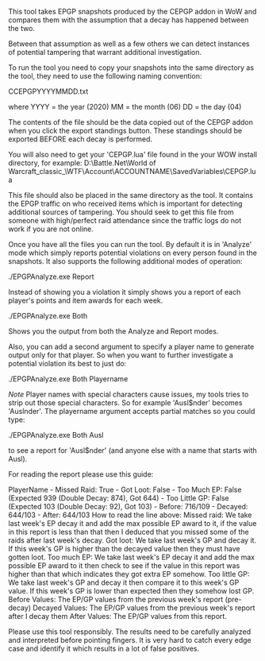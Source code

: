 ﻿This tool takes EPGP snapshots produced by the CEPGP addon in WoW and compares them with the assumption that a decay has happened between the two.

Between that assumption as well as a few others we can detect instances of potential tampering that warrant additional investigation.

To run the tool you need to copy your snapshots into the same directory as the tool, they need to use the following naming convention:

CCEPGPYYYYMMDD.txt

where YYYY = the year (2020)
        MM = the month (06)
        DD = the day   (04)

The contents of the file should be the data copied out of the CEPGP addon when you click the export standings button.  These standings should be exported BEFORE each decay is performed.

You will also need to get your 'CEPGP.lua' file found in the your WOW install directory, for example: D:\Battle.Net\World of Warcraft\_classic_\WTF\Account\ACCOUNTNAME\SavedVariables\CEPGP.lua

This file should also be placed in the same directory as the tool.  It contains the EPGP traffic on who received items which is important for detecting additional sources of tampering.  You should seek to get this file
from someone with high/perfect raid attendance since the traffic logs do not work if you are not online.

Once you have all the files you can run the tool.  By default it is in 'Analyze' mode which simply reports potential violations on every person found in the snapshots.  It also supports the following additional modes of operation:

./EPGPAnalyze.exe Report

Instead of showing you a violation it simply shows you a report of each player's points and item awards for each week.

./EPGPAnalyze.exe Both

Shows you the output from both the Analyze and Report modes.

Also, you can add a second argument to specify a player name to generate output only for that player.  So when you want to further investigate a potential violation its best to just do:

./EPGPAnalyze.exe Both Playername

*Note* Player names with special characters cause issues, my tools tries to strip out those special characters.  So for example 'Ausl$nder' becomes 'Auslnder'.  The playername argument accepts partial matches so you could type:

./EPGPAnalyze.exe Both Ausl

to see a report for 'Ausl$nder' (and anyone else with a name that starts with Ausl).

For reading the report please use this guide:

PlayerName - Missed Raid: True - Got Loot: False - Too Much EP: False (Expected 939 (Double Decay: 874), Got 644) - Too Little GP: False (Expected 103 (Double Decay: 92), Got 103) - Before: 716/109 - Decayed: 644/103 - After: 644/103
	How to read the line above:
             Missed raid: We take last week's EP decay it and add the max possible EP award to it, if the value in this report is less than that then I deduced that you missed some of the raids after last week's decay.
             Got loot: We take last week's GP and decay it.  If this week's GP is higher than the decayed value then they must have gotten loot.
             Too much EP: We take last week's EP decay it and add the max possible EP award to it then check to see if the value in this report was higher than that which indicates they got extra EP somehow.
             Too little GP: We take last week's GP and decay it then compare it to this week's GP value.  If this week's GP is lower than expected then they somehow lost GP.
             Before Values: The EP/GP values from the previous week's report (pre-decay)
             Decayed Values: The EP/GP values from the previous week's report after I decay them
             After Values: The EP/GP values from this report.


Please use this tool responsibly.  The results need to be carefully analyzed and interpreted before pointing fingers.  It is very hard to catch every edge case and identify it which results in a lot of false positives.
